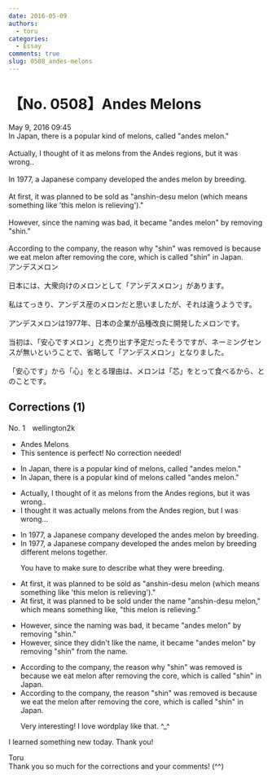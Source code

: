 ```yaml
---
date: 2016-05-09
authors:
  - toru
categories:
  - Essay
comments: true
slug: 0508_andes-melons
---
```


# 【No. 0508】Andes Melons
<div class="date">May 9, 2016 09:45</div>
<div id="post"><div id="body_show_ori">
In Japan, there is a popular kind of melons, called "andes melon."<br/><br/>Actually, I thought of it as melons from the Andes regions, but it was wrong..<br/><br/>In 1977, a Japanese company developed the andes melon by breeding. <br/><br/>At first, it was planned to be sold as "anshin-desu melon (which means something like 'this melon is relieving')."<br/><br/>However, since the naming was bad, it became "andes melon" by removing "shin."<br/><br/>According to the company, the reason why "shin" was removed is because we eat melon after removing the core, which is called "shin" in Japan. 
</div></div>

<!-- more -->

<div id="post_ja"><div id="body_show_mo">
アンデスメロン<br/><br/>日本には、大衆向けのメロンとして「アンデスメロン」があります。<br/><br/>私はてっきり、アンデス産のメロンだと思いましたが、それは違うようです。<br/><br/>アンデスメロンは1977年、日本の企業が品種改良に開発したメロンです。<br/><br/>当初は、「安心ですメロン」と売り出す予定だったそうですが、ネーミングセンスが無いということで、省略して「アンデスメロン」となりました。<br/><br/>「安心です」から「心」をとる理由は、メロンは「芯」をとって食べるから、とのことです。
</div></div>

## Corrections (1)
<div id="block"><div class="first_name"> No. 1　<span class="just_name">wellington2k</span></div><div id="block2">
<ul class="correction_field">
<li class="incorrect">Andes Melons</li>
<li class="corrected perfect">This sentence is perfect! No correction needed!</li>
</ul>
<ul class="correction_field">
<li class="incorrect">In Japan, there is a popular kind of melons, called "andes melon."</li>
<li class="corrected correct">
In Japan, there is a popular kind of melons called "andes melon."
</li>
</ul>
<ul class="correction_field">
<li class="incorrect">Actually, I thought of it as melons from the Andes regions, but it was wrong..</li>
<li class="corrected correct">
I thought it was actually melons from the Andes region, but I was wrong...
</li>
</ul>
<ul class="correction_field">
<li class="incorrect">In 1977, a Japanese company developed the andes melon by breeding.</li>
<li class="corrected correct">
In 1977, a Japanese company developed the andes melon by breeding different melons together.
<p class="correction_comment">You have to make sure to describe what they were breeding.</p>
</li>
</ul>
<ul class="correction_field">
<li class="incorrect">At first, it was planned to be sold as "anshin-desu melon (which means something like 'this melon is relieving')."</li>
<li class="corrected correct">
At first, it was planned to be sold under the name "anshin-desu melon," which means something like, "this melon is relieving."
</li>
</ul>
<ul class="correction_field">
<li class="incorrect">However, since the naming was bad, it became "andes melon" by removing "shin."</li>
<li class="corrected correct">
However, since they didn't like the name, it became "andes melon" by removing "shin" from the name.
</li>
</ul>
<ul class="correction_field">
<li class="incorrect">According to the company, the reason why "shin" was removed is because we eat melon after removing the core, which is called "shin" in Japan.</li>
<li class="corrected correct">
According to the company, the reason "shin" was removed is because we eat the melon after removing the core, which is called "shin" in Japan.
<p class="correction_comment">Very interesting! I love wordplay like that. ^_^</p>
</li>
</ul>
<p class="comment_small">
 I learned something new today. Thank you!
</p>

</div><div class="name"><span class="just_name">Toru</span><br>
Thank you so much for the corrections and your comments! (^^)
</div>
</div>
